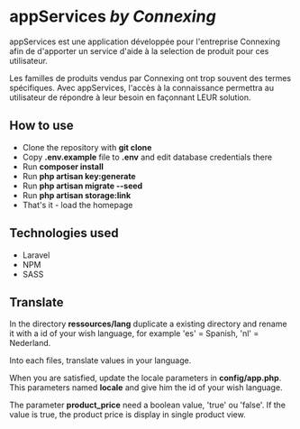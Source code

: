 # appServices _by Connexing_

appServices est une application développée pour l'entreprise Connexing afin de d'apporter un service d'aide à la selection de produit pour ces utilisateur.

Les familles de produits vendus par Connexing ont trop souvent des termes spécifiques. Avec appServices, l'accès à la connaissance permettra au utilisateur de répondre à leur besoin en façonnant LEUR solution.


## How to use

- Clone the repository with __git clone__
- Copy __.env.example__ file to __.env__ and edit database credentials there
- Run __composer install__
- Run __php artisan key:generate__
- Run __php artisan migrate --seed__
- Run __php artisan storage:link__
- That's it - load the homepage

## Technologies used

- Laravel
- NPM
- SASS

## Translate

In the directory __ressources/lang__ duplicate a existing directory and rename it with a id of your wish language, for example 'es' = Spanish, 'nl' = Nederland.

Into each files, translate values in your language.

When you are satisfied, update the locale parameters in __config/app.php__. This parameters named __locale__ and give him the id of your wish language.

The parameter __product_price__ need a boolean value, 'true' ou 'false'. If the value is true, the product price is display in single product view.
